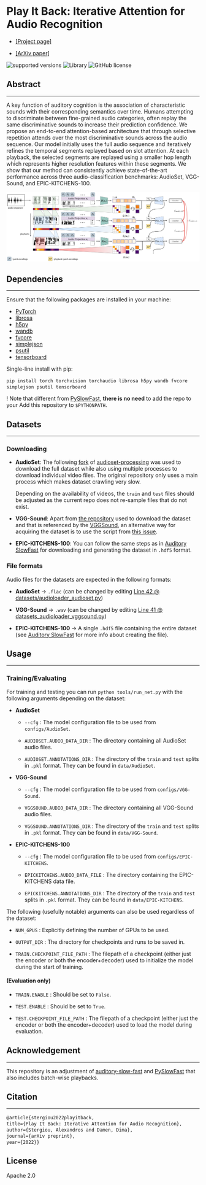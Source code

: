 # Play It Back: Iterative Attention for Audio Recognition

- <a href="https://alexandrosstergiou.github.io/project_pages/PlayItBack/index.html">[Project page]</a>

- <a href="#">[ArXiv paper]</a>

![supported versions](https://img.shields.io/badge/python-3.x-brightgreen/?style=flat&logo=python&color=green)
![Library](https://img.shields.io/badge/library-PyTorch-blue/?style=flat&logo=pytorch&color=informational)
![GitHub license](https://img.shields.io/badge/license-Apache2.0-lightgrey)


## Abstract
--------------------------
A key function of auditory cognition is the association of characteristic sounds with their corresponding semantics over time.
Humans attempting to discriminate between fine-grained audio categories, often replay the same discriminative sounds to increase their prediction confidence.
We propose an end-to-end attention-based architecture that through selective repetition attends over the most discriminative sounds across the audio sequence. Our model initially uses the full audio sequence and iteratively refines the temporal segments replayed based on slot attention. At each playback, the selected segments are replayed using a smaller hop length which represents higher resolution features within these segments. 
We show that our method can consistently achieve state-of-the-art performance across three audio-classification benchmarks: AudioSet, VGG-Sound, and EPIC-KITCHENS-100. 

<p align="center">
<img src="./figs/PlayItBack-PlayItBack.png" width="700" />
</p>


## Dependencies
--------------------------
Ensure that the following packages are installed in your machine:

  * [PyTorch](https://pytorch.org) 
  * [librosa](https://librosa.org)
  * [h5py](https://www.h5py.org)
  * [wandb](https://wandb.ai/site)
  * [fvcore](https://github.com/facebookresearch/fvcore/)
  * [simplejson](https://pypi.org/project/simplejson/)
  * [psutil](https://pypi.org/project/psutil/)
  * [tensorboard](https://www.tensorflow.org/tensorboard/) 

Single-line install with pip:
```
pip install torch torchvision torchaudio librosa h5py wandb fvcore simplejson psutil tensorboard
```

! Note that different from [PySlowFast](https://github.com/facebookresearch/SlowFast), __there is no need__ to add the repo to your Add this repository to `$PYTHONPATH`.

## Datasets
--------------------------
### Downloading

- __AudioSet__: The following [fork](https://github.com/alexandrosstergiou/audioset-processing) of [audioset-processing](https://github.com/aoifemcdonagh/audioset-processing) was used to download the full dataset while also using multiple processes to download individual video files. The original repository only uses a main process which makes dataset crawling very slow.

  Depending on the availability of videos, the `train` and `test` files should be adjusted as the current repo does not re-sample files that do not exist.

- __VGG-Sound__: Apart from [the repository](https://github.com/speedyseal/audiosetdl) used to download the dataset and that is referenced by the [VGGSound](https://github.com/hche11/VGGSound), an alternative way for acquiring the dataset is to use the script from [this issue](https://github.com/hche11/VGGSound/issues/2).

- __EPIC-KITCHENS-100__: You can follow the same steps as in [Auditory SlowFast](https://github.com/ekazakos/auditory-slow-fast) for downloading and generating the dataset in `.hdf5` format.

### File formats

Audio files for the datasets are expected in the following formats:
- __AudioSet__ -> `.flac` (can be changed by editing [Line 42 @ datasets/audioloader_audioset.py](https://github.com/alexandrosstergiou/PlayItBack/blob/336cd4037a32236a6d80e27b07ee26335df95f06/playitback/datasets/audio_loader_audioset.py#L42))

- __VGG-Sound__ -> `.wav` (can be changed by editing [Line 41 @ datasets_audioloader_vggsound.py](https://github.com/alexandrosstergiou/PlayItBack/blob/336cd4037a32236a6d80e27b07ee26335df95f06/playitback/datasets/audio_loader_vggsound.py#L41))

- __EPIC-KITCHENS-100__ -> A single `.hdf5` file containing the entire dataset (see [Auditory SlowFast](https://github.com/ekazakos/auditory-slow-fast) for more info about creating the file).



## Usage
--------------------------

### Training/Evaluating

For training and testing you can run `python tools/run_net.py` with the following arguments depending on the dataset:

- __AudioSet__

  - `--cfg` : The model configuration file to be used from `configs/AudioSet`.

  - `AUDIOSET.AUDIO_DATA_DIR` : The directory containing all AudioSet audio files.

  - `AUDIOSET.ANNOTATIONS_DIR` : The directory of the `train`
 and `test` splits in `.pkl` format. They can be found in `data/AudioSet`.

- __VGG-Sound__

  - `--cfg` : The model configuration file to be used from `configs/VGG-Sound`.

  - `VGGSOUND.AUDIO_DATA_DIR` : The directory containing all VGG-Sound audio files.

  - `VGGSOUND.ANNOTATIONS_DIR` : The directory of the `train`
 and `test` splits in `.pkl` format. They can be found in `data/VGG-Sound`.


- __EPIC-KITCHENS-100__

  - `--cfg` : The model configuration file to be used from `configs/EPIC-KITCHENS`.

  - `EPICKITCHENS.AUDIO_DATA_FILE` : The directory containing the EPIC-KITCHENS data file.
  
  - `EPICKITCHENS.ANNOTATIONS_DIR` : The directory of the `train`
 and `test` splits in `.pkl` format. They can be found in `data/EPIC-KITCHENS`.

The following (usefully notable) arguments can also be used regardless of the dataset:

- `NUM_GPUS` : Explicitly defining the number of GPUs to be used.

- `OUTPUT_DIR` : The directory for checkpoints and runs to be saved in.

- `TRAIN.CHECKPOINT_FILE_PATH` : The filepath of a checkpoint (either just the encoder or both the encoder+decoder) used to initialize the model during the start of training.

#### (Evaluation only)

- `TRAIN.ENABLE` : Should be set to `False`. 

- `TEST.ENABLE` : Should be set to `True`. 

- `TEST.CHECKPOINT_FILE_PATH` : The filepath of a checkpoint (either just the encoder or both the encoder+decoder) used to load the model during evaluation.


## Acknowledgement
--------------------------
This repository is an adjustment of [auditory-slow-fast](https://github.com/ekazakos/auditory-slow-fast) and [PySlowFast](https://github.com/facebookresearch/SlowFast) that also includes batch-wise playbacks.


## Citation
--------------------------
```
@article{stergiou2022playitback,
title={Play It Back: Iterative Attention for Audio Recognition},
author={Stergiou, Alexandros and Damen, Dima},
journal={arXiv preprint},
year={2022}}
```

## License

Apache 2.0
